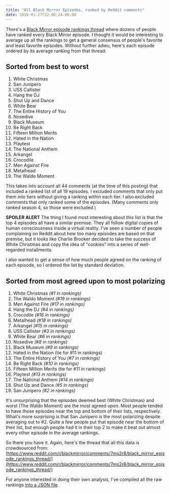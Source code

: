 ```yaml
---
title: "All Black Mirror Episodes, ranked by Reddit comments"
date: 2018-01-27T22:00:24-06:00
---
```


There's a [Black Mirror episode rankings thread](https://www.reddit.com/r/blackmirror/comments/7ms2r8/black_mirror_episode_rankings_thread/) where dozens of people have ranked every Black Mirror episode. I thought it would be interesting to average up all the rankings to get a general consensus of people's favorite and least favorite episodes. Without further adieu, here's each episode ordered by its average ranking from that thread:
<!--more-->

## Sorted from best to worst

1. White Christmas
2. San Junipero
3. USS Callister
4. Hang the DJ
5. Shut Up and Dance
6. White Bear
7. The Entire History of You
8. Nosedive
9. Black Museum
10. Be Right Back
11. Fifteen Million Merits
11. Hated in the Nation
13. Playtest
14. The National Anthem
15. Arkangel
16. Crocodile
17. Men Against Fire
18. Metalhead
19. The Waldo Moment

This takes into account all 44 comments (at the time of this posting) that included a ranked list of all 19 episodes. I excluded comments that only put them into tiers without giving a ranking within each tier. I also excluded comments that only ranked some of the episodes. (Many comments only ranked season 4, so those were excluded.)

**SPOILER ALERT** The thing I found most interesting about this list is that the top 4 episodes all have a similar premise. They all follow digital copies of human consciousness inside a virtual reality. I've seen a number of people complaining on Reddit about how too many episodes are based on that premise, but it looks like Charlie Brooker decided to take the success of White Christmas and copy the idea of "cookies" into a series of well-regarded installments.

I also wanted to get a sense of how much people agreed on the ranking of each episode, so I ordered the list by standard deviation.

## Sorted from most agreed upon to most polarizing

1. White Christmas _(#1 in rankings)_
2. The Waldo Moment _(#19 in rankings)_
3. Men Against Fire _(#17 in rankings)_
4. Hang the DJ _(#4 in rankings)_
5. Crocodile _(#16 in rankings)_
6. Metalhead _(#18 in rankings)_
7. Arkangel _(#15 in rankings)_
8. USS Callister _(#3 in rankings)_
9. White Bear _(#6 in rankings)_
10. Nosedive _(#8 in rankings)_
11. Black Museum _(#9 in rankings)_
12. Hated in the Nation (tie for #11 in rankings)
13. The Entire History of You _(#7 in rankings)_
14. Be Right Back _(#10 in rankings)_
15. Fifteen Million Merits (tie for #11 in rankings)
16. Playtest _(#13 in rankings)_
17. The National Anthem _(#14 in rankings)_
18. Shut Up and Dance _(#5 in rankings)_
19. San Junipero _(#2 in rankings)_

It's unsurprising that the episodes deemed best (White Christmas) and worst (The Waldo Moment) are the most agreed upon. Most people tended to have those episodes near the top and bottom of their lists, respectively. What's more surprising is that San Junipero is the most polarizing despite averaging out to #2. Quite a few people put that episode near the bottom of their list, but enough people had it in their top 2 to make it beat out almost every other episode in the average rankings.

So there you have it. Again, here's the thread that all this data is crowdsourced from:
[https://www.reddit.com/r/blackmirror/comments/7ms2r8/black_mirror_episode_rankings_thread/](https://www.reddit.com/r/blackmirror/comments/7ms2r8/black_mirror_episode_rankings_thread/)

For anyone interested in doing their own analysis, I've compiled all the raw rankings <a href="/data/black-mirror-episodes.json" target="_blank">into a JSON file</a>.
